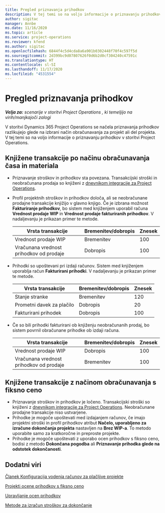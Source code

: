 ```yaml
---
title: Pregled priznavanja prihodkov
description: V tej temi so na voljo informacije o priznavanju prihodkov v storitvi Project Operations.
author: sigitac
manager: Annbe
ms.date: 11/16/2020
ms.topic: article
ms.service: project-operations
ms.reviewer: kfend
ms.author: sigitac
ms.openlocfilehash: 6844f4c5d4cda8a6a901b0302448f70f4c597f5d
ms.sourcegitcommit: 2d399bc9d07807626f0d6b2d0cf304240c47591c
ms.translationtype: HT
ms.contentlocale: sl-SI
ms.lasthandoff: 11/17/2020
ms.locfileid: "4531554"
---
```

# <a name="revenue-recognition-overview"></a>Pregled priznavanja prihodkov

_**Velja za:** scenarije v storitvi Project Operations , ki temeljijo na virih/manjkajoči zalogi_

V storitvi Dynamics 365 Project Operations se načela priznavanja prihodkov razlikujejo glede na izbrani način obračunavanja za projekt ali del projekta. V tej temi so na voljo informacije o priznavanju prihodkov v storitvi Project Operations.

## <a name="transactions-accounted-using-time-and-material-billing-method"></a>Knjižene transakcije po načinu obračunavanja časa in materiala

- Priznavanje stroškov in prihodkov sta povezana. Transakcijski stroški in neobračunana prodaja so knjiženi z [dnevnikom integracije za Project Operations](../project-accounting/project-operations-integration-journal.md).
- Profil projektnih stroškov in prihodkov določa, ali se neobračunane prodajne transakcije knjižijo v glavno knjigo. Če je izbrana možnost **Fakturiranje prihodkov**, bo sistem med knjiženjem uporabil računa **Vrednost prodaje WIP** in **Vrednost prodaje fakturiranih prihodkov**. V nadaljevanju je prikazan primer te metode.  

  | Vrsta transakcije | Bremenitev/dobropis | Znesek |
  | --- | --- | --- |
  | Vrednost prodaje WIP | Bremenitev | 100 |
  | Vračunana vrednost prihodkov od prodaje | Dobropis | 100 |

- Prihodki so upoštevani pri izdaji računov. Sistem med knjiženjem uporablja račun **Fakturirani prihodki**. V nadaljevanju je prikazan primer te metode.  

  | Vrsta transakcije | Bremenitev/dobropis | Znesek |
  | --- | --- | --- |
  | Stanje stranke | Bremenitev | 120 |
  | Prometni davek za plačilo | Dobropis | 20 |
  | Fakturirani prihodek | Dobropis | 100 |

- Če so bili prihodki fakturirani ob knjiženju neobračunanih prodaj, bo sistem povrnil obračunane prihodke ob izdaji računa.

  | Vrsta transakcije | Bremenitev/dobropis | Znesek |
  | --- | --- | --- |
  | Vrednost prodaje WIP | Dobropis | 100 |
  | Vračunana vrednost prihodkov od prodaje | Bremenitev | 100 |

## <a name="transactions-accounted-using-the-fixed-price-billing-method"></a>Knjižene transakcije z načinom obračunavanja s fiksno ceno

- Priznavanje stroškov in prihodkov je ločeno. Transakcijski stroški so knjiženi z [dnevnikom integracije za Project Operations](../project-accounting/project-operations-integration-journal.md). Neobračunane prodajne transakcije niso ustvarjene.
- Prihodke je mogoče upoštevati med izdajanjem računov, če imajo projektni stroški in profil prihodkov atribut **Načelo, uporabljeno za izračune dokončanja projekta** nastavljen na **Brez WIP-a**. To metodo uporabite samo za kratkoročne in preproste projekte.
- Prihodke je mogoče upoštevati z uporabo ocen prihodkov s fiksno ceno, bodisi z metodo **Dokončana pogodba** ali **Priznavanje prihodka glede na odstotek dokončanosti**.

## <a name="additional-resources"></a>Dodatni viri
[Članek Konfiguracija vodenja računov za plačljive projekte](../project-accounting/configure-accounting-billable-projects.md)

[Projekti ocene prihodkov s fiksno ceno](rev-rec-percentage-completion-method.md)

[Upravljanje ocen prihodkov](rev-rec-completed-contract-method.md)

[Metode za izračun stroškov za dokončanje](cost-complete-methods.md)
